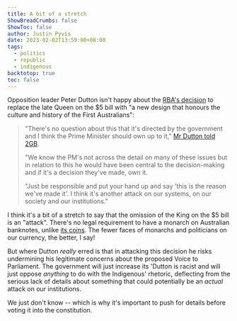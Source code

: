 ```yaml
---
title: A bit of a stretch
ShowBreadCrumbs: false
ShowToc: false
author: Justin Pyvis
date: 2023-02-02T13:59:00+08:00
tags:
  - politics
  - republic
  - indigenous
backtotop: true
toc: false
---
```

Opposition leader Peter Dutton isn't happy about the [RBA's decision](https://www.rba.gov.au/media-releases/2023/mr-23-02.html) to replace the late Queen on the $5 bill with "a new design that honours the culture and history of the First Australians":

> "There's no question about this that it's directed by the government and I think the Prime Minister should own up to it," [Mr Dutton told 2GB](https://www.skynews.com.au/australia-news/dutton-tells-albanese-to-own-up-to-claim-government-directed-rbas-decision-on-queen-elizabeths-replacement-on-5-note/news-story/db982d870898c94173b120180c776193).
> 
> "We know the PM's not across the detail on many of these issues but in relation to this he would have been central to the decision-making and if it's a decision they've made, own it.
> 
> "Just be responsible and put your hand up and say 'this is the reason we've made it'. I think it's another attack on our systems, on our society and our institutions."

I think it's a bit of a stretch to say that the omission of the King on the $5 bill is an "attack". There's no legal requirement to have a monarch on Australian banknotes, unlike [its coins](https://www.ramint.gov.au/heads-or-tails-0). The fewer faces of monarchs and politicians on our currency, the better, I say!

But where Dutton *really* erred is that in attacking this decision he risks undermining his legitimate concerns about the proposed Voice to Parliament. The government will just increase its 'Dutton is racist and will just oppose *anything* to do with the Indigenous' rhetoric, deflecting from the serious lack of details about something that could potentially be an *actual* attack on our institutions.

We just don't know -- which is why it's important to push for details before voting it into the constitution.